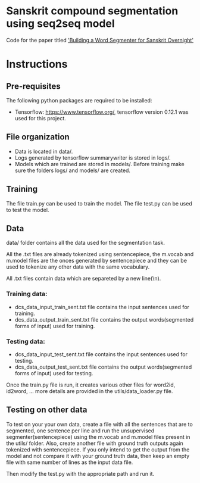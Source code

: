 # Sanskrit compound segmentation using seq2seq model 
Code for the paper titled ['Building a Word Segmenter for Sanskrit Overnight'](https://arxiv.org/abs/1802.06185)

Instructions
============

Pre-requisites
--------------
The following python packages are required to be installed:
* Tensorflow: https://www.tensorflow.org/, tensorflow version 0.12.1 was used for this project. 

File organization
-------------------------------------------
* Data is located in data/.
* Logs generated by tensorflow summarywriter is stored in logs/.
* Models which are trained are stored in models/. Before training make sure the folders logs/ and models/ are created.

Training
--------
The file train.py can be used to train the model.
The file test.py can be used to test the model.

Data
-------------------------------------------
data/ folder contains all the data used for the segmentation task.

All the .txt files are already tokenized using sentencepiece, the m.vocab and m.model files are the onces generated by sentencepiece and they can be used to tokenize any other data with the same vocabulary.

All .txt files contain data which are separeted by a new line(\n).

### Training data: 
* dcs_data_input_train_sent.txt file contains the input sentences used for training. 
* dcs_data_output_train_sent.txt file contains the output words(segmented forms of input) used for training.

### Testing data: 
* dcs_data_input_test_sent.txt file contains the input sentences used for testing. 
* dcs_data_output_test_sent.txt file contains the output words(segmented forms of input) used for testing.

Once the train.py file is run, it creates various other files for word2id, id2word, ... more details are provided in the utils/data_loader.py file.

Testing on other data
-------------------------------------------
To test on your your own data, create a file with all the sentences that are to segmented, one sentence per line and run the unsupervised segmenter(sentencepiece) using the m.vocab and m.model files present in the utils/ folder.
Also, create another file with ground truth outputs again tokenized with sentencepiece.
If you only intend to get the output from the model and not compare it with your ground truth data, then keep an empty file with same number of lines as the input data file.

Then modify the test.py with the appropriate path and run it.
